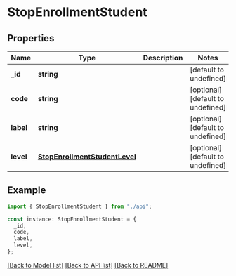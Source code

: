 # StopEnrollmentStudent

## Properties

| Name      | Type                                                            | Description | Notes                             |
| --------- | --------------------------------------------------------------- | ----------- | --------------------------------- |
| **\_id**  | **string**                                                      |             | [default to undefined]            |
| **code**  | **string**                                                      |             | [optional] [default to undefined] |
| **label** | **string**                                                      |             | [optional] [default to undefined] |
| **level** | [**StopEnrollmentStudentLevel**](StopEnrollmentStudentLevel.md) |             | [optional] [default to undefined] |

## Example

```typescript
import { StopEnrollmentStudent } from "./api";

const instance: StopEnrollmentStudent = {
  _id,
  code,
  label,
  level,
};
```

[[Back to Model list]](../README.md#documentation-for-models) [[Back to API list]](../README.md#documentation-for-api-endpoints) [[Back to README]](../README.md)
